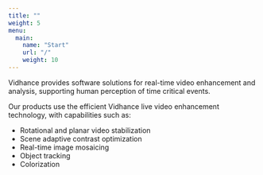 ```yaml
---
title: ""
weight: 5
menu:
  main:
    name: "Start"
    url: "/"
    weight: 10
---
```

Vidhance provides software solutions for real-time video enhancement and analysis, supporting human perception of time critical events.

Our products use the efficient Vidhance live video enhancement technology, with capabilities such as:

- Rotational and planar video stabilization
- Scene adaptive contrast optimization
- Real-time image mosaicing
- Object tracking
- Colorization
